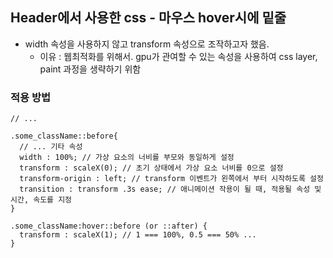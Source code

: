 ## Header에서 사용한 css - 마우스 hover시에 밑줄

- width 속성을 사용하지 않고 transform 속성으로 조작하고자 했음.
  - 이유 : 웹최적화를 위해서.
    gpu가 관여할 수 있는 속성을 사용하여 css layer, paint 과정을 생략하기 위함

### 적용 방법

```
// ...

.some_className::before{
  // ... 기타 속성
  width : 100%; // 가상 요소의 너비를 부모와 동일하게 설정
  transform : scaleX(0); // 초기 상태에서 가상 요소 너비를 0으로 설정
  transform-origin : left; // transform 이벤트가 왼쪽에서 부터 시작하도록 설정
  transition : transform .3s ease; // 애니메이션 작용이 될 때, 적용될 속성 및 시간, 속도를 지정
}

.some_className:hover::before (or ::after) {
  transform : scaleX(1); // 1 === 100%, 0.5 === 50% ...
}
```
